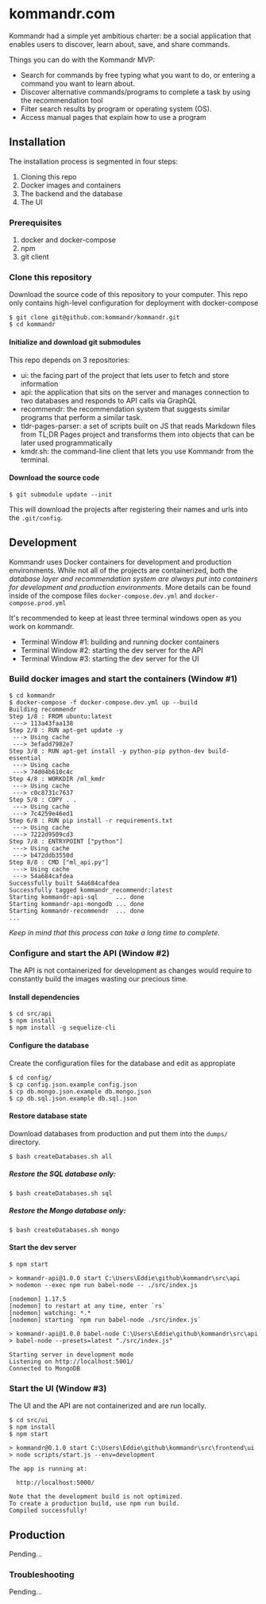 # kommandr.com

Kommandr had a simple yet ambitious charter: be a social application that enables users to discover, learn about, save, and share commands.

Things you can do with the Kommandr MVP:

- Search for commands by free typing what you want to do, or entering a command you want to learn about.
- Discover alternative commands/programs to complete a task by using the recommendation tool
- Filter search results by program or operating system (OS).
- Access manual pages that explain how to use a program

## Installation
The installation process is segmented in four steps:
 1. Cloning this repo
 2. Docker images and containers
 3. The backend and the database
 4. The UI

### Prerequisites
1. docker and docker-compose
2. npm
3. git client

### Clone this repository
Download the source code of this repository to your computer. This repo only contains high-level configuration for deployment with docker-compose
```
$ git clone git@github.com:kommandr/kommandr.git
$ cd kommandr
```

#### Initialize and download git submodules
This repo depends on 3 repositories:
- ui: the facing part of the project that lets user to fetch and store information
- api: the  application that sits on the server and manages connection to two databases and responds to API calls via GraphQL
- recommendr: the recommendation system that suggests similar programs that perform a similar task.
- tldr-pages-parser: a set of scripts built on JS that reads Markdown files from TL;DR Pages project and transforms them into objects that can be later used programmatically
- kmdr.sh: the command-line client that lets you use Kommandr from the terminal.

#### Download the source code
```
$ git submodule update --init
```
This will download the projects after registering their names and urls into the `.git/config`. 


## Development

Kommandr uses Docker containers for development and production environments. While not all of the projects are containerized, both the *database layer and recommendation system are always put into containers for development and production environments*. More details can be found inside of the compose files `docker-compose.dev.yml` and `docker-compose.prod.yml`

It's recommended to keep at least three terminal windows open as you work on kommandr.
- Terminal Window #1: building and running docker containers
- Terminal Window #2: starting the dev server for the API
- Terminal Window #3: starting the dev server for the UI


### Build docker images and start the containers (Window #1)
```
$ cd kommandr
$ docker-compose -f docker-compose.dev.yml up --build
Building recommendr
Step 1/8 : FROM ubuntu:latest
 ---> 113a43faa138
Step 2/8 : RUN apt-get update -y
 ---> Using cache
 ---> 3efadd7982e7
Step 3/8 : RUN apt-get install -y python-pip python-dev build-essential
 ---> Using cache
 ---> 74d04b610c4c
Step 4/8 : WORKDIR /ml_kmdr
 ---> Using cache
 ---> c0c8731c7637
Step 5/8 : COPY . .
 ---> Using cache
 ---> 7c4259e46ed1
Step 6/8 : RUN pip install -r requirements.txt
 ---> Using cache
 ---> 7222d9509cd3
Step 7/8 : ENTRYPOINT ["python"]
 ---> Using cache
 ---> b472ddb3550d
Step 8/8 : CMD ["ml_api.py"]
 ---> Using cache
 ---> 54a684cafdea
Successfully built 54a684cafdea
Successfully tagged kommandr_recommendr:latest
Starting kommandr-api-sql     ... done
Starting kommandr-api-mongodb ... done
Starting kommandr-recommendr  ... done
...
```
*Keep in mind that this process can take a long time to complete.*

### Configure and start the API (Window #2)
The API is not containerized for development as changes would require to constantly build the images wasting our precious time.

#### Install dependencies
```
$ cd src/api
$ npm install
$ npm install -g sequelize-cli
```
#### Configure the database
Create the configuration files for the database and edit as appropiate
```
$ cd config/
$ cp config.json.example config.json
$ cp db.mongo.json.example db.mongo.json
$ cp db.sql.json.example db.sql.json
```

#### Restore database state
Download databases from production and put them into the `dumps/` directory.

```
$ bash createDatabases.sh all
```
##### Restore the SQL database only:
```
$ bash createDatabases.sh sql
```
##### Restore the Mongo database only:
```
$ bash createDatabases.sh mongo
```

#### Start the dev server
```
$ npm start

> kommandr-api@1.0.0 start C:\Users\Eddie\github\kommandr\src\api
> nodemon --exec npm run babel-node -- ./src/index.js

[nodemon] 1.17.5
[nodemon] to restart at any time, enter `rs`
[nodemon] watching: *.*
[nodemon] starting `npm run babel-node ./src/index.js`

> kommandr-api@1.0.0 babel-node C:\Users\Eddie\github\kommandr\src\api
> babel-node --presets=latest "./src/index.js"

Starting server in development mode
Listening on http://localhost:5001/
Connected to MongoDB
```


### Start the UI (Window #3)
The UI and the API are not containerized and are run locally.

```
$ cd src/ui
$ npm install
$ npm start

> kommandr@0.1.0 start C:\Users\Eddie\github\kommandr\src\frontend\ui
> node scripts/start.js --env=development

The app is running at:

  http://localhost:5000/

Note that the development build is not optimized.
To create a production build, use npm run build.
Compiled successfully!
```


## Production
Pending...

### Troubleshooting
Pending...
